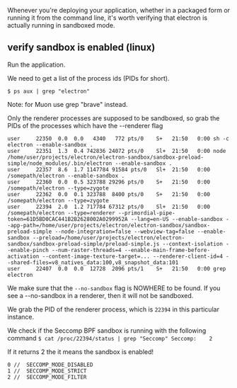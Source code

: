 Whenever you're deploying your application, whether in a packaged form or running it from the command line, it's worth verifying that electron is actually running in sandboxed mode.

## verify sandbox is enabled (linux)

Run the application.

We need to get a list of the process ids (PIDs for short).
```
$ ps aux | grep "electron"
```

Note: for Muon use grep "brave" instead.

Only the renderer processes are supposed to be sandboxed, so grab the PIDs of the processes which have the --renderer flag
```
user     22350  0.0  0.0   4340   772 pts/0    S+   21:50   0:00 sh -c electron --enable-sandbox .
user     22351  1.3  0.4 742836 24072 pts/0    Sl+  21:50   0:00 node /home/user/projects/electron/electron-sandbox/sandbox-preload-simple/node_modules/.bin/electron --enable-sandbox .
user     22357  8.6  1.7 1147784 91584 pts/0   Sl+  21:50   0:00 /somepath/electron --enable-sandbox .
user     22360  0.0  0.5 323788 29296 pts/0    S+   21:50   0:00 /somepath/electron --type=zygote
user     22362  0.0  0.1 323788  8400 pts/0    S+   21:50   0:00 /somepath/electron --type=zygote
user     22394  2.0  1.2 717784 67312 pts/0    Sl+  21:50   0:00 /somepath/electron --type=renderer --primordial-pipe-token=61D5BD0CAC441B2B2628002A0299952A --lang=en-US --enable-sandbox --app-path=/home/user/projects/electron/electron-sandbox/sandbox-preload-simple --node-integration=false --webview-tag=false --enable-sandbox --preload=/home/user/projects/electron/electron-sandbox/sandbox-preload-simple/preload-simple.js --context-isolation --enable-pinch --num-raster-threads=4 --enable-main-frame-before-activation --content-image-texture-target=... --renderer-client-id=4 --shared-files=v8_natives_data:100,v8_snapshot_data:101
user     22407  0.0  0.0  12728  2096 pts/1    S+   21:50   0:00 grep electron
```

We make sure that the `--no-sandbox` flag is NOWHERE to be found. If you see a --no-sandbox in a renderer, then it will not be sandboxed.

We grab the PID of the renderer process, which is `22394` in this particular instance.

We check if the Seccomp BPF sandbox is running with the following command
`
$ cat /proc/22394/status | grep "Seccomp"
Seccomp:	2
`

If it returns 2 the it means the sandbox is enabled!
```
0 //  SECCOMP_MODE_DISABLED
1 //  SECCOMP_MODE_STRICT
2 //  SECCOMP_MODE_FILTER
```
